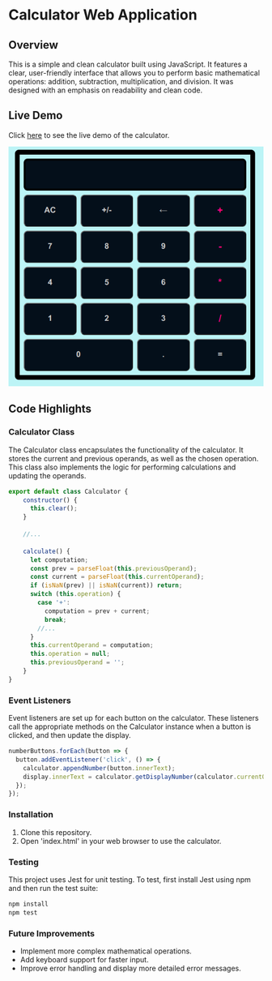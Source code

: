 # Calculator Web Application

## Overview
This is a simple and clean calculator built using JavaScript. It features a clear, user-friendly interface that allows you to perform basic mathematical operations: addition, subtraction, multiplication, and division. It was designed with an emphasis on readability and clean code.

## Live Demo
Click [here](https://your-username.github.io/your-repo-name/) to see the live demo of the calculator.


![Calculator App Screenshot](images/calculator-screenshot.png)

## Code Highlights

### Calculator Class
The Calculator class encapsulates the functionality of the calculator. It stores the current and previous operands, as well as the chosen operation. This class also implements the logic for performing calculations and updating the operands.

```javascript
export default class Calculator {
    constructor() {
      this.clear();
    }
  
    //...
  
    calculate() {
      let computation;
      const prev = parseFloat(this.previousOperand);
      const current = parseFloat(this.currentOperand);
      if (isNaN(prev) || isNaN(current)) return;
      switch (this.operation) {
        case '+':
          computation = prev + current;
          break;
        //...
      }
      this.currentOperand = computation;
      this.operation = null;
      this.previousOperand = '';
    }
}
```

### Event Listeners
Event listeners are set up for each button on the calculator. These listeners call the appropriate methods on the Calculator instance when a button is clicked, and then update the display.

```javascript
numberButtons.forEach(button => {
  button.addEventListener('click', () => {
    calculator.appendNumber(button.innerText);
    display.innerText = calculator.getDisplayNumber(calculator.currentOperand);
  });
});
```

### Installation
1. Clone this repository.
2. Open 'index.html' in your web browser to use the calculator.

### Testing
This project uses Jest for unit testing. To test, first install Jest using npm and then run the test suite:
```bash
npm install
npm test
```

### Future Improvements
- Implement more complex mathematical operations.
- Add keyboard support for faster input.
- Improve error handling and display more detailed error messages.
